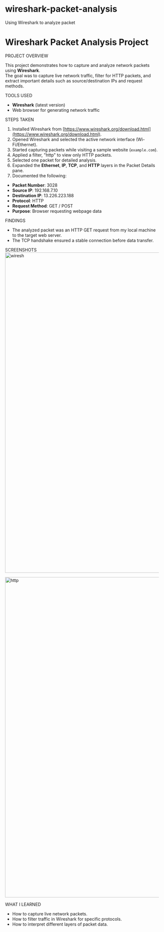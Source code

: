 # wireshark-packet-analysis
Using Wireshark to analyze packet

# Wireshark Packet Analysis Project

PROJECT OVERVIEW

This project demonstrates how to capture and analyze network packets using **Wireshark**.  
The goal was to capture live network traffic, filter for HTTP packets, and extract important details such as source/destination IPs and request methods.

TOOLS USED
- **Wireshark** (latest version)
- Web browser for generating network traffic

STEPS TAKEN
1. Installed Wireshark from [https://www.wireshark.org/download.html](https://www.wireshark.org/download.html).
2. Opened Wireshark and selected the active network interface (Wi-Fi/Ethernet).
3. Started capturing packets while visiting a sample website (`example.com`).
4. Applied a filter, "http" to view only HTTP packets.
5. Selected one packet for detailed analysis.
6. Expanded the **Ethernet**, **IP**, **TCP**, and **HTTP** layers in the Packet Details pane.
7. Documented the following:
- **Packet Number**: 3028
- **Source IP**: 192.168.7.10
- **Destination IP**: 13.226.223.188
- **Protocol**: HTTP
- **Request Method**: GET / POST
- **Purpose**: Browser requesting webpage data

FINDINGS
- The analyzed packet was an HTTP GET request from my local machine to the target web server.
- The TCP handshake ensured a stable connection before data transfer.

SCREENSHOTS
<img width="1680" height="1050" alt="wiresh" src="https://github.com/user-attachments/assets/940ea2f3-16a2-4214-b69c-d099a691f1ea" />


<img width="1679" height="1050" alt="http" src="https://github.com/user-attachments/assets/7556abde-9e0b-42d7-baf6-9af99fa83384" />




WHAT I LEARNED
- How to capture live network packets.
- How to filter traffic in Wireshark for specific protocols.
- How to interpret different layers of packet data.

